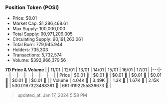 
  ### Position Token (POSI)
  - Price: $0.01
  - Market Cap: $1,286,468.61
  - Max Supply: 100,000,000
  - Total Supply: 90,971,209.005
  - Circulating Supply: 90,191,263.061
  - Total Burn: 779,945.944
  - Holders: 735,303
  - Transactions: 5,732,574
  - Volume: $392,966,379.56

  **7D Price & Volume**
  | | 11&#x2F;01 | 12&#x2F;01 | 13&#x2F;01 | 14&#x2F;01 | 15&#x2F;01 | 16&#x2F;01 | 17&#x2F;01 |
  |---|---|---|---|---|---|---|---|
  | Price | $0.01 🔻 | $0.01 🔻 | $0.01 🔻 | $0.01 🔻 | $0.01 🚀 | $0.01 🔻 | $0.01 🔻 |
  | Volume | 4.04K 🚀 | 3.49K 🔻 | 1.3K 🔻 | 1.67K 🚀 | 2.15K 🚀 | 530.0167323488361 🔻 | 661.6192255836673 🚀 |

  > updated_at: Jan 17, 2024 5:58 PM
